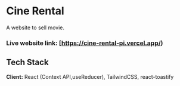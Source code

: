# Cine Rental

A website to sell movie.

### Live website link: [https://cine-rental-pi.vercel.app/)

## Tech Stack

**Client:** React (Context API,useReducer), TailwindCSS, react-toastify
